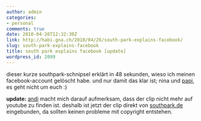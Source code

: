 ```yaml
---
author: admin
categories:
- personal
comments: true
date: 2010-04-26T12:32:30Z
link: http://habi.gna.ch/2010/04/26/south-park-explains-facebook/
slug: south-park-explains-facebook
title: south park explains facebook [update]
wordpress_id: 2099
---
```


dieser kurze southpark-schnipsel erklärt in 48 sekunden, wieso ich meinen facebook-account gelöscht habe.
und nur damit das klar ist; nina und [papi](http://www.facebook.com/people/Daniel-Haberthur/1453782914), es geht nicht um euch :)

**update:** [andi](http://habi.gna.ch/2010/04/26/south-park-explains-facebook/#comment-13305) macht mich darauf aufmerksam, dass der clip nicht mehr auf youtube zu finden ist. deshalb ist jetzt der clip direkt von [southpark.de](http://www.southpark.de/) eingebunden, da sollten keinen probleme mit copyright entstehen.

